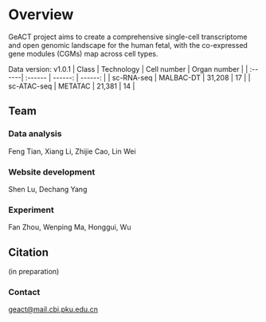 # Overview
GeACT project aims to create a comprehensive single-cell transcriptome and open genomic landscape for the human fetal, with the co-expressed gene modules (CGMs) map across cell types.

Data version: v1.0.1
| Class | Technology | Cell number | Organ number |
| :------| :------ | ------: | ------: |
| sc-RNA-seq | MALBAC-DT | 31,208 | 17 |
| sc-ATAC-seq | METATAC | 21,381 | 14 |

## Team 

### Data analysis
Feng Tian, Xiang Li, Zhijie Cao, Lin Wei

### Website development
Shen Lu, Dechang Yang

### Experiment
Fan Zhou, Wenping Ma, Honggui, Wu

## Citation
(in preparation)

### Contact
geact@mail.cbi.pku.edu.cn
